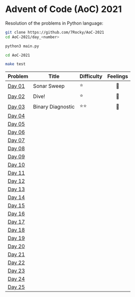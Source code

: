 # Advent of Code (AoC) 2021

Resolution of the problems in Python language:

```bash
git clone https://github.com/7Rocky/AoC-2021
cd AoC-2021/day_<number>

python3 main.py
```

```bash
cd AoC-2021

make test
```

| Problem          | Title             | Difficulty                     | Feelings         |
| ---------------- | ----------------- | ------------------------------ |:----------------:|
| [Day 01](day_01) | Sonar Sweep       | :star:                         | :shrug:          |
| [Day 02](day_02) | Dive!             | :star:                         | :shrug:          |
| [Day 03](day_03) | Binary Diagnostic | :star::star:                   | :raised_eyebrow: |
| [Day 04](day_04) |                   |                                |                  |
| [Day 05](day_05) |                   |                                |                  |
| [Day 06](day_06) |                   |                                |                  |
| [Day 07](day_07) |                   |                                |                  |
| [Day 08](day_08) |                   |                                |                  |
| [Day 09](day_09) |                   |                                |                  |
| [Day 10](day_10) |                   |                                |                  |
| [Day 11](day_11) |                   |                                |                  |
| [Day 12](day_12) |                   |                                |                  |
| [Day 13](day_13) |                   |                                |                  |
| [Day 14](day_14) |                   |                                |                  |
| [Day 15](day_15) |                   |                                |                  |
| [Day 16](day_16) |                   |                                |                  |
| [Day 17](day_17) |                   |                                |                  |
| [Day 18](day_18) |                   |                                |                  |
| [Day 19](day_19) |                   |                                |                  |
| [Day 20](day_20) |                   |                                |                  |
| [Day 21](day_21) |                   |                                |                  |
| [Day 22](day_22) |                   |                                |                  |
| [Day 23](day_23) |                   |                                |                  |
| [Day 24](day_24) |                   |                                |                  |
| [Day 25](day_25) |                   |                                |                  |
